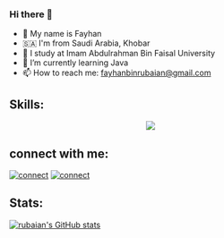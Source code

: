 ### Hi there 👋


- 👦 My name is Fayhan
- 🇸🇦 I'm from Saudi Arabia, Khobar
- 🏫 I study at Imam Abdulrahman Bin Faisal University
- 🌱 I’m currently learning Java
- 📫 How to reach me: fayhanbinrubaian@gmail.com

## Skills:
<p align="center">
  <a href="https://skillicons.dev">
    <img src="https://skillicons.dev/icons?i=ae,html,js,c,css,cpp,py" />
  </a>
</p>

## connect with me:
[![connect](https://skillicons.dev/icons?i=twitter)](https://twitter.com/fayhanexe)
[![connect](https://skillicons.dev/icons?i=linkedin)](https://www.linkedin.com/in/fayhan-bin-rubaian-088388292/)



## Stats:
[![rubaian's GitHub stats](https://github-readme-stats.vercel.app/api?username=rubaian)](https://github.com/rubaian/github-readme-stats)
